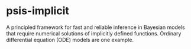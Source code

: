 # psis-implicit
A principled framework for fast and reliable inference in Bayesian models 
that require numerical solutions of implicitly defined functions. 
Ordinary differential equation (ODE) models are one example.

